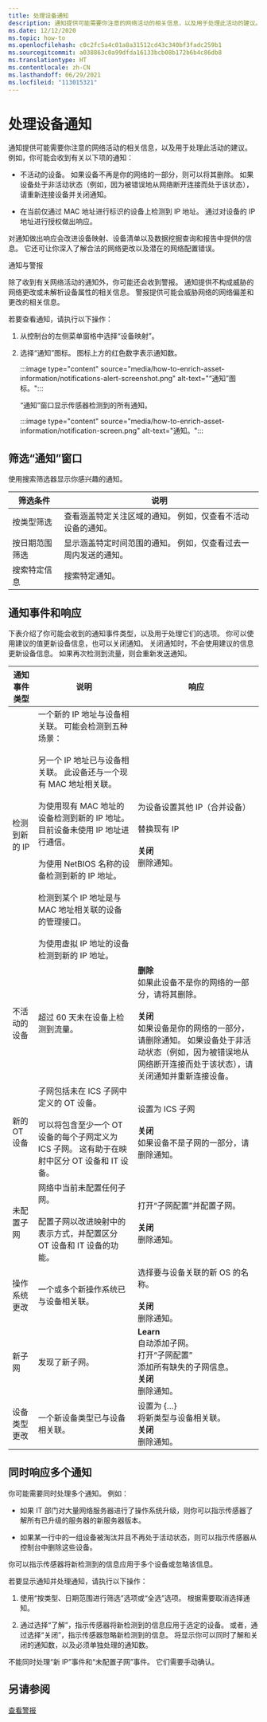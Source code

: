 ```yaml
---
title: 处理设备通知
description: 通知提供可能需要你注意的网络活动的相关信息，以及用于处理此活动的建议。
ms.date: 12/12/2020
ms.topic: how-to
ms.openlocfilehash: c0c2fc5a4c01a8a31512cd43c340bf3fadc259b1
ms.sourcegitcommit: a038863c0a99dfda16133bcb08b172b6b4c86db8
ms.translationtype: HT
ms.contentlocale: zh-CN
ms.lasthandoff: 06/29/2021
ms.locfileid: "113015321"
---
```

# <a name="work-with-device-notifications"></a>处理设备通知

通知提供可能需要你注意的网络活动的相关信息，以及用于处理此活动的建议。 例如，你可能会收到有关以下项的通知：

- 不活动的设备。 如果设备不再是你的网络的一部分，则可以将其删除。 如果设备处于非活动状态（例如，因为被错误地从网络断开连接而处于该状态），请重新连接设备并关闭通知。

- 在当前仅通过 MAC 地址进行标识的设备上检测到 IP 地址。 通过对设备的 IP 地址进行授权做出响应。

对通知做出响应会改进设备映射、设备清单以及数据挖掘查询和报告中提供的信息。 它还可让你深入了解合法的网络更改以及潜在的网络配置错误。

通知与警报

除了收到有关网络活动的通知外，你可能还会收到警报。 通知提供不构成威胁的网络更改或未解析设备属性的相关信息。 警报提供可能会威胁网络的网络偏差和更改的相关信息。

若要查看通知，请执行以下操作：

1. 从控制台的左侧菜单窗格中选择“设备映射”。

2. 选择“通知”图标。 图标上方的红色数字表示通知数。

   :::image type="content" source="media/how-to-enrich-asset-information/notifications-alert-screenshot.png" alt-text="“通知”图标。":::

   “通知”窗口显示传感器检测到的所有通知。

   :::image type="content" source="media/how-to-enrich-asset-information/notification-screen.png" alt-text="通知。":::

## <a name="filter-the-notifications-window"></a>筛选“通知”窗口

使用搜索筛选器显示你感兴趣的通知。

| 筛选条件 | 说明 |
|--|--|
| 按类型筛选 | 查看涵盖特定关注区域的通知。 例如，仅查看不活动设备的通知。 |
| 按日期范围筛选 | 显示涵盖特定时间范围的通知。 例如，仅查看过去一周内发送的通知。 |
| 搜索特定信息 | 搜索特定通知。 |

## <a name="notification-events-and-responses"></a>通知事件和响应

下表介绍了你可能会收到的通知事件类型，以及用于处理它们的选项。 你可以使用建议的值更新设备信息，也可以关闭通知。 关闭通知时，不会使用建议的信息更新设备信息。 如果再次检测到流量，则会重新发送通知。

| 通知事件类型 | 说明 | 响应 |
|--|--|--|
| 检测到新的 IP | 一个新的 IP 地址与设备相关联。 可能会检测到五种场景： <br /><br /> 另一个 IP 地址已与设备相关联。 此设备还与一个现有 MAC 地址相关联。<br /><br /> 为使用现有 MAC 地址的设备检测到新的 IP 地址。 目前设备未使用 IP 地址进行通信。<br /> <br /> 为使用 NetBIOS 名称的设备检测到新的 IP 地址。 <br /><br /> 检测到某个 IP 地址是与 MAC 地址相关联的设备的管理接口。 <br /><br /> 为使用虚拟 IP 地址的设备检测到新的 IP 地址。 | 为设备设置其他 IP（合并设备） <br /> <br />替换现有 IP <br /> <br /> **关闭**<br /> 删除通知。 |
| 不活动的设备 | 超过 60 天未在设备上检测到流量。 | **删除** <br /> 如果此设备不是你的网络的一部分，请将其删除。 <br /><br />**关闭** <br /> 如果设备是你的网络的一部分，请删除通知。 如果设备处于非活动状态（例如，因为被错误地从网络断开连接而处于该状态），请关闭通知并重新连接设备。 |
| 新的 OT 设备 | 子网包括未在 ICS 子网中定义的 OT 设备。 <br /><br /> 可以将包含至少一个 OT 设备的每个子网定义为 ICS 子网。 这有助于在映射中区分 OT 设备和 IT 设备。 | 设置为 ICS 子网 <br /> <br /> **关闭** <br />如果设备不是子网的一部分，请删除通知。 |
| 未配置子网 | 网络中当前未配置任何子网。 <br /><br /> 配置子网以改进映射中的表示方式，并配置区分 OT 设备和 IT 设备的功能。 | 打开“子网配置”并配置子网。 <br /><br />**关闭** <br /> 删除通知。 |
| 操作系统更改 | 一个或多个新操作系统已与设备相关联。 | 选择要与设备关联的新 OS 的名称。<br /><br /> **关闭** <br /> 删除通知。 |
| 新子网 | 发现了新子网。 | **Learn**<br />自动添加子网。<br />打开“子网配置”<br />添加所有缺失的子网信息。<br />**关闭**<br />删除通知。 |
| 设备类型更改 | 一个新设备类型已与设备相关联。 | 设置为 {…}<br />将新类型与设备相关联。<br />**关闭**<br />删除通知。 |

## <a name="respond-to-many-notifications-simultaneously"></a>同时响应多个通知

你可能需要同时处理多个通知。 例如：

- 如果 IT 部门对大量网络服务器进行了操作系统升级，则你可以指示传感器了解所有已升级的服务器的新服务器版本。 

- 如果某一行中的一组设备被淘汰并且不再处于活动状态，则可以指示传感器从控制台中删除这些设备。

你可以指示传感器将新检测到的信息应用于多个设备或忽略该信息。   

若要显示通知并处理通知，请执行以下操作：

1. 使用“按类型、日期范围进行筛选”选项或“全选”选项。 根据需要取消选择通知。

2. 通过选择“了解”，指示传感器将新检测到的信息应用于选定的设备。 或者，通过选择“关闭”，指示传感器忽略新检测到的信息。 将显示你可以同时了解和关闭的通知数，以及必须单独处理的通知数。

不能同时处理“新 IP”事件和“未配置子网”事件。 它们需要手动确认。

## <a name="see-also"></a>另请参阅

[查看警报](how-to-view-alerts.md)
